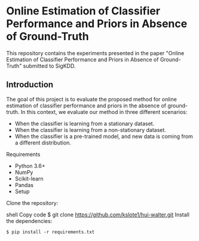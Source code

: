 # Online Estimation of Classifier Performance and Priors in Absence of Ground-Truth
This repository contains the experiments presented in the paper "Online Estimation of Classifier Performance and Priors in Absence of Ground-Truth" submitted to SigKDD.

## Introduction
The goal of this project is to evaluate the proposed method for online estimation of classifier performance and priors in the absence of ground-truth. In this context, we evaluate our method in three different scenarios:

* When the classifier is learning from a stationary dataset.
* When the classifier is learning from a non-stationary dataset.
* When the classifier is a pre-trained model, and new data is coming from a different distribution.

Requirements
- Python 3.6+
- NumPy
- Scikit-learn
- Pandas
- Setup

Clone the repository:

shell
Copy code
$ git clone https://github.com/kslote1/hui-walter.git
Install the dependencies:

```{bash}
$ pip install -r requirements.txt
```


